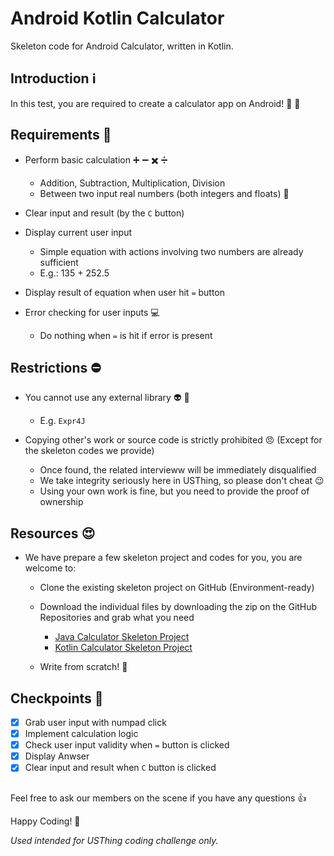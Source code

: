# Android Kotlin Calculator
Skeleton code for Android Calculator, written in Kotlin.

## Introduction :information_source: 
In this test, you are required to create a calculator app on Android! :tada: :iphone: 

## Requirements :notebook: 
- Perform basic calculation :heavy_plus_sign: :heavy_minus_sign: :heavy_multiplication_x: :heavy_division_sign: 
    - Addition, Subtraction, Multiplication, Division
    - Between two input real numbers (both integers and floats) :1234:

- Clear input and result (by the `C` button)

- Display current user input
    - Simple equation with actions involving two numbers are already sufficient
    - E.g.: 135 + 252.5

- Display result of equation when user hit `=` button

- Error checking for user inputs :computer: 
    - Do nothing when `=` is hit if error is present

## Restrictions :no_entry: 
- You cannot use any external library :alien: :no_entry_sign: 
    - E.g. `Expr4J`

- Copying other's work or source code is strictly prohibited :angry: (Except for the skeleton codes we provide)
    - Once found, the related intervieww will be immediately disqualified
    - We take integrity seriously here in USThing, so please don't cheat :wink:
    - Using your own work is fine, but you need to provide the proof of ownership

## Resources :heart_eyes:
- We have prepare a few skeleton project and codes for you, you are welcome to:
    - Clone the existing skeleton project on GitHub (Environment-ready)
    - Download the individual files by downloading the zip on the GitHub Repositories and grab what you need
    
        - [Java Calculator Skeleton Project](https://github.com/Camerash/AndroidJavaCalculator)
        - [Kotlin Calculator Skeleton Project](https://github.com/Camerash/AndroidKotlinCalculator)

    - Write from scratch! :ghost:

## Checkpoints :checkered_flag: 
- [x] Grab user input with numpad click
- [x] Implement calculation logic
- [x] Check user input validity when `=` button is clicked
- [x] Display Anwser
- [x] Clear input and result when `C` button is clicked

## 

Feel free to ask our members on the scene if you have any questions :+1: 

Happy Coding! :confetti_ball: 

_Used intended for USThing coding challenge only._
